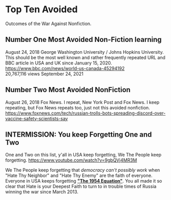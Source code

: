 # Top Ten Avoided

Outcomes of the War Against Nonfiction.

## Number One Most Avoided **Non-Fiction** learning

August 24, 2018 George Washington University / Johns Hopkins University. This should be the most well known and rather frequently repeated URL and BBC article in USA and UK since January 15, 2020. https://www.bbc.com/news/world-us-canada-45294192    
20,767,116 views September 24, 2021

## Number Two Most Avoided NonFiction

August 26, 2018 Fox News. I repeat, New York Post and Fox News. I keep repeating, but Fox News repeats too, just not this avoided nonfiction. https://www.foxnews.com/tech/russian-trolls-bots-spreading-discord-over-vaccine-safety-scientists-say

## INTERMISSION: You keep Forgetting One and Two

One and Two on this list, y'all in USA keep forgetting, We The People keep forgetting. https://www.youtube.com/watch?v=9gbQVj4MR3M

We The People keep forgetting that *democracy can't possibly work* when "Hate Thy Neighbor" and "Hate Thy Enemy" are the faith of everyone. Everyone in USA keeps forgetting [**"The 1954 Equation"**](/Quotes_Pile/Martin_Luther_King_Jr_quotes0.md). You all made it so clear that Hate is your Deepest Faith to turn to in trouble times of Russia winning the war since March 2013.
